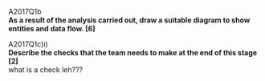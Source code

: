 A2017Q1b  
**As a result of the analysis carried out, draw a suitable diagram to show entities and data flow. [6]**  

A2017Q1c)i)  
**Describe the checks that the team needs to make at the end of this stage [2]**  
what is a check leh???
